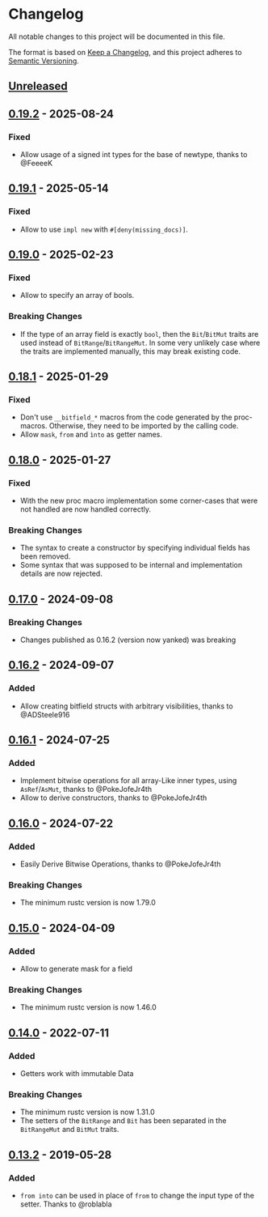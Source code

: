 # Changelog
All notable changes to this project will be documented in this file.

The format is based on [Keep a Changelog](https://keepachangelog.com/en/1.0.0/),
and this project adheres to [Semantic Versioning](https://semver.org/spec/v2.0.0.html).

## [Unreleased]

## [0.19.2] - 2025-08-24

### Fixed
- Allow usage of a signed int types for the base of newtype, thanks to @FeeeeK

## [0.19.1] - 2025-05-14

### Fixed
- Allow to use `impl new` with `#[deny(missing_docs)]`.

## [0.19.0] - 2025-02-23

### Fixed
- Allow to specify an array of bools.

### Breaking Changes
- If the type of an array field is exactly `bool`, then the `Bit`/`BitMut` traits are used instead of
  `BitRange`/`BitRangeMut`. In some very unlikely case where the traits are implemented manually, this may break
  existing code.

## [0.18.1] - 2025-01-29

### Fixed
- Don't use `__bitfield_*` macros from the code generated by the proc-macros. Otherwise, they need to be imported by 
  the calling code.
- Allow `mask`, `from` and `ìnto` as getter names.

## [0.18.0] - 2025-01-27

### Fixed
- With the new proc macro implementation some corner-cases that were not handled are now handled correctly.

### Breaking Changes
- The syntax to create a constructor by specifying individual fields has been removed.
- Some syntax that was supposed to be internal and implementation details are now rejected.

## [0.17.0] - 2024-09-08

### Breaking Changes
- Changes published as 0.16.2 (version now yanked) was breaking

## [0.16.2] - 2024-09-07

### Added
- Allow creating bitfield structs with arbitrary visibilities, thanks to @ADSteele916

## [0.16.1] - 2024-07-25

### Added
- Implement bitwise operations for all array-Like inner types, using `AsRef`/`AsMut`, thanks to @PokeJofeJr4th
- Allow to derive constructors, thanks to @PokeJofeJr4th

## [0.16.0] - 2024-07-22

### Added
 - Easily Derive Bitwise Operations, thanks to @PokeJofeJr4th

### Breaking Changes
 - The minimum rustc version is now 1.79.0

## [0.15.0] - 2024-04-09

### Added
 - Allow to generate mask for a field

### Breaking Changes
 - The minimum rustc version is now 1.46.0

## [0.14.0] - 2022-07-11

### Added
 - Getters work with immutable Data

### Breaking Changes
 - The minimum rustc version is now 1.31.0
 - The setters of the `BitRange` and `Bit` has been separated in the `BitRangeMut` and `BitMut` traits.

## [0.13.2] - 2019-05-28

### Added
- `from into` can be used in place of `from` to change the input type of the setter. Thanks to @roblabla

[Unreleased]: https://github.com/dzamlo/rust-bitfield/compare/v0.19.2...HEAD
[0.19.2]: https://github.com/dzamlo/rust-bitfield/compare/v0.19.1...v0.19.2
[0.19.1]: https://github.com/dzamlo/rust-bitfield/compare/v0.19.0...v0.19.1
[0.19.0]: https://github.com/dzamlo/rust-bitfield/compare/v0.18.1...v0.19.0
[0.18.1]: https://github.com/dzamlo/rust-bitfield/compare/v0.18.0...v0.18.1
[0.18.0]: https://github.com/dzamlo/rust-bitfield/compare/v0.17.0...v0.18.0
[0.17.0]: https://github.com/dzamlo/rust-bitfield/compare/v0.16.2...v0.17.0
[0.16.2]: https://github.com/dzamlo/rust-bitfield/compare/v0.16.0...v0.16.2
[0.16.1]: https://github.com/dzamlo/rust-bitfield/compare/v0.16.0...v0.16.1
[0.16.0]: https://github.com/dzamlo/rust-bitfield/compare/v0.15.0...v0.16.0
[0.15.0]: https://github.com/dzamlo/rust-bitfield/compare/v0.14.0...v0.15.0
[0.14.0]: https://github.com/dzamlo/rust-bitfield/compare/v0.13.2...v0.14.0
[0.13.2]: https://github.com/dzamlo/rust-bitfield/compare/v0.13.1...v0.13.2

